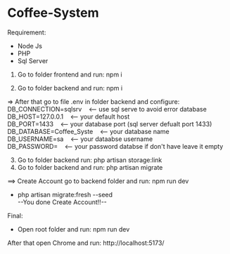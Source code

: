 # Coffee-System

Requirement:   
- Node Js
- PHP
- Sql Server  

1. Go to folder frontend and run: npm i  

2. Go to folder backend and run: npm i  

=> After that go to file .env in folder backend and configure:  
DB_CONNECTION=sqlsrv &nbsp;&nbsp; <-- use sql serve to avoid error database  
DB_HOST=127.0.0.1 &nbsp;&nbsp; <-- your default host  
DB_PORT=1433 &nbsp;&nbsp; <-- your database port (sql server defualt port 1433)  
DB_DATABASE=Coffee_Syste &nbsp;&nbsp; <-- your database name  
DB_USERNAME=sa &nbsp;&nbsp; <-- your dataabse username  
DB_PASSWORD= &nbsp;&nbsp; <-- your password databse if don't have leave it empty  

3. Go to folder backend run: php artisan storage:link  
4. Go to folder backend and run: php artisan migrate  

==> Create Account go to backend folder and run: npm run dev    

- php artisan migrate:fresh --seed  
  --You done Create Account!!--  

Final:  

- Open root folder and run: npm run dev  

After that open Chrome and run: http://localhost:5173/  
